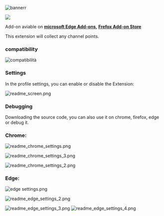 ![bannerr](https://user-images.githubusercontent.com/72011313/187684623-178434ce-479c-4a14-976d-96abef84fb7c.png)

![](https://img.shields.io/badge/microsoft%20store%20users-668-purple/?logo=microsoftedge&style=for-the-badge)

Add-on aviable on **[microsoft Edge Add-ons](https://microsoftedge.microsoft.com/addons/detail/twitch-points-grabber/neogiolcgikjffanekkhendpeedoiika),**
**[Frefox Add-on Store](https://addons.mozilla.org/it/firefox/addon/twitch-points-grabber/)**

This extension will collect any channel points.

### compatibility

![compatibilità](https://user-images.githubusercontent.com/72011313/187687988-1f8bea0e-54ae-4a91-b777-775ef157bd2e.png)


### Settings

In the profile settings, you can enable or disable the Extension:

![readme_screen.png](https://github.com/Mene-hub/Twitch-Points-Grabber/blob/main/screen/readme_screen.png)

### Debugging

Downloading the source code, you can also use it on chrome, firefox, edge or debug it.

### Chrome:

![readme_chrome_settings.png](https://github.com/Mene-hub/Twitch-Points-Grabber/blob/main/screen/chrome%20settings/readme_chrome_settings.png)

![readme_chrome_settings_3.png](https://github.com/Mene-hub/Twitch-Points-Grabber/blob/main/screen/chrome%20settings/readme_chrome_settings_3.png)

![readme_chrome_settings_2.png](https://github.com/Mene-hub/Twitch-Points-Grabber/blob/main/screen/chrome%20settings/readme_chrome_settings_2.png)

### Edge:

![edge settings.png](https://github.com/Mene-hub/Twitch-Points-Grabber/blob/main/screen/edge%20settings/readme_edge_settings.png)

![readme_edge_settings_2.png](https://github.com/Mene-hub/Twitch-Points-Grabber/blob/main/screen/edge%20settings/readme_edge_settings_2.png)

![readme_edge_settings_3.png](https://github.com/Mene-hub/Twitch-Points-Grabber/blob/main/screen/edge%20settings/readme_edge_settings_3.png)
![readme_edge_settings_4.png](https://github.com/Mene-hub/Twitch-Points-Grabber/blob/main/screen/edge%20settings/readme_edge_settings_4.png)
